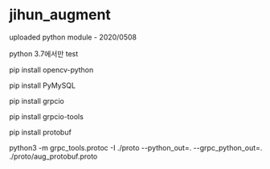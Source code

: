 # jihun_augment

uploaded python module - 2020/0508


python 3.7에서만 test




pip install opencv-python

pip install PyMySQL

pip install grpcio

pip install grpcio-tools

pip install protobuf 

python3 -m grpc_tools.protoc -I ./proto --python_out=. --grpc_python_out=. ./proto/aug_protobuf.proto
